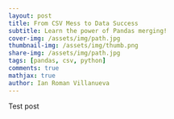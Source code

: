 ```yaml
---
layout: post
title: From CSV Mess to Data Success
subtitle: Learn the power of Pandas merging!
cover-img: /assets/img/path.jpg
thumbnail-img: /assets/img/thumb.png
share-img: /assets/img/path.jpg
tags: [pandas, csv, python]
comments: true
mathjax: true
author: Ian Roman Villanueva
---
```


Test post